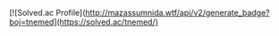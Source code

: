 [![Solved.ac Profile](http://mazassumnida.wtf/api/v2/generate_badge?boj=tnemed](https://solved.ac/tnemed/)
